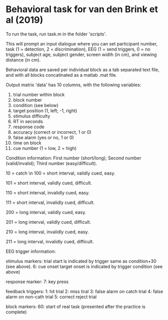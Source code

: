 # Behavioral task for van den Brink et al (2019)

To run the task, run task.m in the folder 'scripts'.

This will prompt an input dialogue where you can set participant number, task (1 = detection, 2 = discrimination), EEG (1 = send triggers, 0 = no triggers), subject age, subject gender, screen width (in cm), and viewing distance (in cm).

Behavioral data are saved per individual block as a tab separated text file, and with all blocks concatinated as a matlab .mat file. 

Output matrix 'data' has 10 columns, with the following variables:
1)  trial number within block
2)  block number
3)  condition (see below)
4)  target position (1, left; -1, right)
5)  stimulus difficulty
6)  RT in seconds
7)  response code
8)  accuracy (correct or incorrect, 1 or 0)
9)  false alarm (yes or no, 1 or 0)
10) time on block
11) cue number (1 = low, 2 = high)

Condition information: First number (short/long); Second number (valid/invalid); Third number (easy/difficult).

10 = catch \n
100 = short interval, validly cued, easy.

101 = short interval, validly cued, difficult.

110 = short interval, invalidly cued, easy.

111 = short interval, invalidly cued, difficult.

200 = long interval, validly cued, easy.

201 = long interval, validly cued, difficult.

210 = long interval, invalidly cued, easy.

211 = long interval, invalidly cued, difficult.


EEG trigger information:

stimulus markers:
 trial start is indicated by trigger same as condition+30 (see above).
 6: cue onset
 target onset is indicated by trigger condition (see above)

response marker:
 7: key press

feedback triggers:
  1: hit trial
  2: miss tiral
  3: false alarm on catch trial
  4: false alarm on non-cath trial
  5: correct reject trial

block markers:
60: start of real task (presented after the practice is complete)
